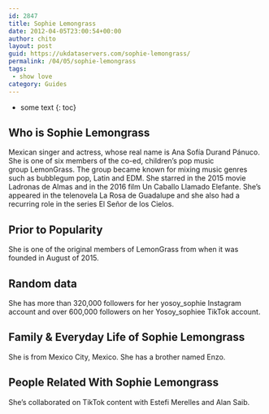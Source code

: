 ```yaml
---
id: 2847
title: Sophie Lemongrass
date: 2012-04-05T23:00:54+00:00
author: chito
layout: post
guid: https://ukdataservers.com/sophie-lemongrass/
permalink: /04/05/sophie-lemongrass
tags:
 - show love
category: Guides
---
```


* some text
{: toc}
          
          
## Who is  Sophie Lemongrass
                  
                  
                  
Mexican singer and actress, whose real name is Ana Sofía Durand Pánuco. She is one of six members of the co-ed, children&#8217;s pop music group LemonGrass. The group became known for mixing music genres such as bubblegum pop, Latin and EDM. She starred in the 2015 movie Ladronas de Almas and in the 2016 film Un Caballo Llamado Elefante. She&#8217;s appeared in the telenovela La Rosa de Guadalupe and she also had a recurring role in the series El Señor de los Cielos.  
                  
                
                
                
## Prior to Popularity 
                  
                  
                  
She is one of the original members of LemonGrass from when it was founded in August of 2015.
                  
                
                
                
## Random data 
                  
                  
                  
She has more than 320,000 followers for her yosoy_sophie Instagram account and over 600,000 followers on her Yosoy_sophiee TikTok account. 
                  
                
                
                
## Family & Everyday Life of Sophie Lemongrass
                  
                  
                  
She is from Mexico City, Mexico. She has a brother named Enzo. 
                  
                
                
                
## People Related With  Sophie Lemongrass
                  
                  
                  
She&#8217;s collaborated on TikTok content with Estefi Merelles and Alan Saib.
                  
                
              
            
          
          
          
    
    
  
